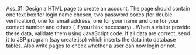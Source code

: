 Ass_31: Design a HTML page to create an account. The page should contain one text box for login name chosen, two password boxes (for double verification), one for email address, one for your name and one for your contact number and others ( if you think necessary) . When a visitor provide these data, validate them using JavaScript code. If all data are correct, send it to JSP program (say create.jsp) which inserts the data into database tables. Also write pages to check whether a user can now login or not.
